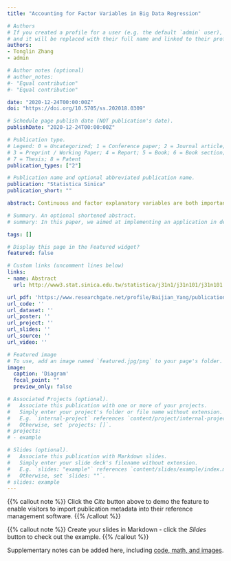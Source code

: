 ```yaml
---
title: "Accounting for Factor Variables in Big Data Regression"

# Authors
# If you created a profile for a user (e.g. the default `admin` user), write the username (folder name) here 
# and it will be replaced with their full name and linked to their profile.
authors:
- Tonglin Zhang
- admin

# Author notes (optional)
# author_notes:
#- "Equal contribution"
#- "Equal contribution"

date: "2020-12-24T00:00:00Z"
doi: "https://doi.org/10.5705/ss.202018.0309"

# Schedule page publish date (NOT publication's date).
publishDate: "2020-12-24T00:00:00Z"

# Publication type.
# Legend: 0 = Uncategorized; 1 = Conference paper; 2 = Journal article;
# 3 = Preprint / Working Paper; 4 = Report; 5 = Book; 6 = Book section;
# 7 = Thesis; 8 = Patent
publication_types: ["2"]

# Publication name and optional abbreviated publication name.
publication: "Statistica Sinica"
publication_short: ""

abstract: Continuous and factor explanatory variables are both important in linear regressions. To fit a linear model using factor variables, the traditional implementation of the least squares approach defines a number of dummy variables. However, this approach is difficult to apply to big data because the size of the design matrix can be inflated significantly by a factor variable, even if the number of factor levels is only moderately large. By treating the factor variable as an index, this study proposes a new approach, called the index least squares approach, to overcome this difficulty. Combined with the technique of scanning data by rows, the index least squares approach can provide exact solutions simultaneously to a group of linear models with factor variables. Therefore, it avoids the memory barrier caused by the size of the design matrix. Because the memory needed is unrelated to the number of observations, the index least squares approach can be used even when the size of a massive data set is hundreds of times higher than the memory available to the computing system.

# Summary. An optional shortened abstract.
# summary: In this paper, we aimed at implementing an application in detecting fire and other critical ground-based objects in a wildfire event using high resolution aerial images. We propose a well annotated fire dataset with 1400 4K images. We also present a coarse-to-fine strategy to deal with the 4K images, which achieves high accuracy while maintaining fast speeds. Our methods can also be added to different backbones in object detection methods and extended to deal with high resolution images. Ongoing and future research objectives involve expansion of the UAS wildfire imagery collection, and working with a UAS platforms equipped with more powerful CPUs and GPUs. Fusing data collected from multiple types of sensors can provide additional wisdom in wildfire fighting scenarios. Additional Machine Learning approaches, especially a hybrid approach that combines signal processing with deep learning, will be investigated to discover a faster and more accurate technique to identify small objects of interests and objects with irregular boundaries in high definition videos and images.

tags: []

# Display this page in the Featured widget?
featured: false

# Custom links (uncomment lines below)
links:
- name: Abstract
  url: http://www3.stat.sinica.edu.tw/statistica/j31n1/j31n101/j31n101.html

url_pdf: 'https://www.researchgate.net/profile/Baijian_Yang/publication/338298311_Accounting_for_Factor_Variables_in_Big_Data_Regression/links/5eb305f0299bf152d6a1a9d7/Accounting-for-Factor-Variables-in-Big-Data-Regression.pdf'
url_code: ''
url_dataset: ''
url_poster: ''
url_project: ''
url_slides: ''
url_source: ''
url_video: ''

# Featured image
# To use, add an image named `featured.jpg/png` to your page's folder. 
image:
  caption: 'Diagram'
  focal_point: ""
  preview_only: false

# Associated Projects (optional).
#   Associate this publication with one or more of your projects.
#   Simply enter your project's folder or file name without extension.
#   E.g. `internal-project` references `content/project/internal-project/index.md`.
#   Otherwise, set `projects: []`.
# projects:
# - example

# Slides (optional).
#   Associate this publication with Markdown slides.
#   Simply enter your slide deck's filename without extension.
#   E.g. `slides: "example"` references `content/slides/example/index.md`.
#   Otherwise, set `slides: ""`.
# slides: example
---
```


{{% callout note %}}
Click the *Cite* button above to demo the feature to enable visitors to import publication metadata into their reference management software.
{{% /callout %}}

{{% callout note %}}
Create your slides in Markdown - click the *Slides* button to check out the example.
{{% /callout %}}

Supplementary notes can be added here, including [code, math, and images](https://wowchemy.com/docs/writing-markdown-latex/).
